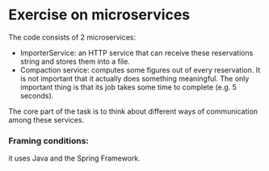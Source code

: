 # Exercise on microservices

The code consists of 2 microservices: 
- ImporterService: an HTTP service that can receive these reservations string and stores them into a file.
- Compaction service: computes some figures out of every reservation. It is not important that it actually does something meaningful. The only important thing is that its job takes some time to complete (e.g. 5 seconds).

The core part of the task is to think about different ways of communication among these services. 

### Framing conditions:
it uses Java and the Spring Framework.
